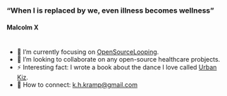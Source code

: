 # 
### “When I is replaced by we, even illness becomes wellness” 
#### Malcolm X

#
- 🌱 I’m currently focusing on [OpenSourceLooping](https://www.opensourcelooping.com). 
- :hospital: I’m looking to collaborate on any open-source healthcare probjects.
- ⚡ Interesting fact: I wrote a book about the dance I love called [Urban Kiz](https://books.google.nl/books?id=Y65CEAAAQBAJ&printsec=copyright&redir_esc=y#v=onepage&q&f=false).  
- 🔗 How to connect: k.h.kramp@gmail.com
  


